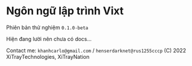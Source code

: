 # Ngôn ngữ lập trình Vixt
Phiên bản thử nghiệm `0.1.0-beta`

Hiện đang lười nên chưa có docs...

Contact me: `khanhcarlo@gmail.com` / `henserdarknet@rus1255cccp`
(C) 2022 XiTrayTechnologies, XiTrayNation
